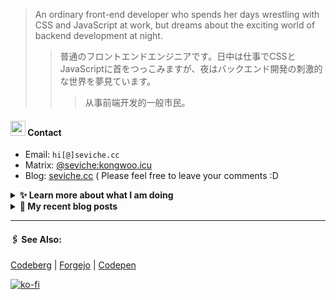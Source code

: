 
> An ordinary front-end developer who spends her days wrestling with CSS and JavaScript at work, but dreams about the exciting world of backend development at night.
>> 	普通のフロントエンドエンジニアです。日中は仕事でCSSとJavaScriptに首をつっこみますが、夜はバックエンド開発の刺激的な世界を夢見ています。
>>>	从事前端开发的一般市民。

####  <img src="https://cdn.discordapp.com/emojis/491270848032800768.png?size=128" style="width:24px;"> Contact  

- Email: `hi[@]seviche.cc`
- Matrix: [@seviche:kongwoo.icu](https://matrix.to/#/@seviche:kongwoo.icu)
- Blog: [seviche.cc](https://seviche.cc) 
  ( Please feel free to leave your comments :D 


<details>
  <summary><b> ✨ Learn more about what I am doing</b>
  </summary>


  
#### 👷 What I'm currently working on

- [Sevichecc/Leetcode](https://github.com/Sevichecc/Leetcode) - Collection of LeetCode question (1 week ago)
- [raycast/extensions](https://github.com/raycast/extensions) - Everything you need to extend Raycast. (1 week ago)
- [Sevichecc/raycast-mastodon-extension](https://github.com/Sevichecc/raycast-mastodon-extension) - Raycast Extension for Mastodon (2 weeks ago)
- [Sevichecc/M-OAuth](https://github.com/Sevichecc/M-OAuth) - Access token generator for Akkoma, Pleroma, Mastodon APIs. (2 weeks ago)
- [BDX-town/Mangane](https://github.com/BDX-town/Mangane) - Alternative frontend for Akkoma (3 weeks ago)
  <br>
#### 🌱 My latest projects

- [Sevichecc/raycast-anki-extension](https://github.com/Sevichecc/raycast-anki-extension) - 
- [Sevichecc/Leetcode](https://github.com/Sevichecc/Leetcode) - Collection of LeetCode question
- [Sevichecc/Lisp-interpreter-in-TS](https://github.com/Sevichecc/Lisp-interpreter-in-TS) - 
- [Sevichecc/miniflux-injector](https://github.com/Sevichecc/miniflux-injector) - Injects Miniflux search results into search engine pages such as  Google, DuckDuckGo, SearXNG and Brave Search.
- [Sevichecc/M-OAuth](https://github.com/Sevichecc/M-OAuth) - Access token generator for Akkoma, Pleroma, Mastodon APIs.
  

#### 🔨 My recent Pull Requests


- [Update mastodon extension](https://github.com/raycast/extensions/pull/7376) on [raycast/extensions](https://github.com/raycast/extensions) (1 week ago)
- [Update mastodon extension](https://github.com/raycast/extensions/pull/7375) on [raycast/extensions](https://github.com/raycast/extensions) (1 week ago)
- [Update mastodon extension](https://github.com/raycast/extensions/pull/7303) on [raycast/extensions](https://github.com/raycast/extensions) (2 weeks ago)
- [Add neodb extension](https://github.com/raycast/extensions/pull/7113) on [raycast/extensions](https://github.com/raycast/extensions) (1 month ago)
- [Add Akkoma icon](https://github.com/simple-icons/simple-icons/pull/8752) on [simple-icons/simple-icons](https://github.com/simple-icons/simple-icons) (1 month ago)


#### 🔭 Latest releases I've contributed to


- [simple-icons/simple-icons](https://github.com/simple-icons/simple-icons) ([9.6.0](https://github.com/simple-icons/simple-icons/releases/tag/9.6.0), today) - SVG icons for popular brands
- [nuxt-themes/alpine](https://github.com/nuxt-themes/alpine) ([v1.6.2](https://github.com/nuxt-themes/alpine/releases/tag/v1.6.2), 1 week ago) - The minimalist blog theme, powered by Nuxt &amp; Markdown.
- [BDX-town/Mangane](https://github.com/BDX-town/Mangane) ([wondering-wapiti](https://github.com/BDX-town/Mangane/releases/tag/wondering-wapiti), 2 weeks ago) - Alternative frontend for Akkoma
- [Sevichecc/miniflux-injector](https://github.com/Sevichecc/miniflux-injector) ([v2.3.2](https://github.com/Sevichecc/miniflux-injector/releases/tag/v2.3.2), 1 month ago) - Injects Miniflux search results into search engine pages such as  Google, DuckDuckGo, SearXNG and Brave Search.
- [Fivefold/linkding-injector](https://github.com/Fivefold/linkding-injector) ([v1.3.2](https://github.com/Fivefold/linkding-injector/releases/tag/v1.3.2), 1 month ago) - Injects search results from the linkding bookmark service into search pages like google and duckduckgo
  
#### 📓 Gists I wrote
  

- [nord light theme for Rime](https://gist.github.com/ae49279fbc12b633697e05fd832559e9) (3 months ago)
- [](https://gist.github.com/8bb1c560d5ac7bf3d73176a6e059e7fb) (5 months ago)
- [rss&#43; &amp; miniflux](https://gist.github.com/f5608c4ad52e71d98f6fcf74110369df) (1 year ago)
- [fork from https://github.com/ronilaukkarinen/miniflux-theme-midnight/blob/master/style.css](https://gist.github.com/dd534c114a23bb410baeab3287f134e8) (1 year ago)
- [](https://gist.github.com/6fe4eeed295c832111fd7fbedc58cc05) (1 year ago)
</details>


<details>
  <summary><b> 📜 My recent blog posts</b></summary>
  <br/>


- [计算机图形学初体验——CS291](https://seviche.cc/2023-05-18-cs291) (1 month ago)
- [我在看什么 · 2-4月](https://seviche.cc/2023-04-29-readings) (2 months ago)
- [最近在做的东西](https://seviche.cc/2023-04-29-recent) (2 months ago)
- [一些最近在用的App](https://seviche.cc/2023-02-15-tools) (5 months ago)
- [我在看什么 · 1月](https://seviche.cc/2023-02-03-reading-1) (5 months ago)
</details>


---

####  🖇️ See Also:
[Codeberg](https://codeberg.org/Sevichecc) | [Forgejo](https://git.kongwoo.icu/seviche) | [Codepen](https://codepen.io/sevichee)

[![ko-fi](https://ko-fi.com/img/githubbutton_sm.svg)](https://ko-fi.com/R6R8LXC9O)
